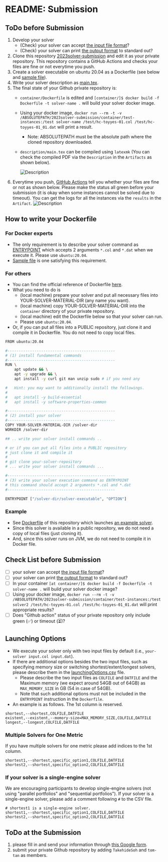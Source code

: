# README: Submission


## ToDo before Submission

  1. Develop your solver
     - (Check) your solver can accept [the input file format](https://core-challenge.github.io/2023/format/)?
     - (Check) your solver can print [the output format](https://core-challenge.github.io/2023/format/) to standard out?
  2. Clone this repository [2023solver-submission](https://github.com/core-challenge/2023solver-submission) and edit it as your private repository. This repository contains a GitHub Actions and checks your files are fine or not everytime you push. 
  3. Create a solver executable on ubuntu 20.04 as a Dockerfile (see below and [sample file](/container/Dockerfile)).
  4. Write your solver description as [main.tex](/description/main.tex). 
  5. The final state of your Github private repository is:
     - `container/Dockerfile` is edited and `[container/]$ docker build -f Dockerfile -t solver-name .` will build your solver docker image.
     - Using your docker image, `docker run --rm -t -v /ABSOLUTEPATH/2023solver-submission/container/test-instances:/test solver-name /test/hc-toyyes-01.col /test/hc-toyyes-01_01.dat` will print a result.
       - Note: ABSOLUTEPATH must be the absolute path where the cloned repository downloaded.
     - `description/main.tex` can be compiled using `latexmk` (You can check the compiled PDF via the `Description` in the `Artifacts` as shown below).

       ![Description](figs/artifacts.png)
  6. Everytime you push, [GitHub Actions](https://github.com/core-challenge/2023solver-submission/actions) tell you whether your files are fine or not as shown below. Please make the status all green before your submission (it is okay when some instances cannot be solved due to timeout). You can get the logs for all the instances via the `results` in the `Artifact`.
  ![Description](figs/test-results.png)

## How to write your Dockerfile

### For Docker experts

- The only requirement is to describe your solver command as [ENTRYPOINT](https://docs.docker.com/engine/reference/builder/#entrypoint) which accepts 2 arguments `*.col` and `*.dat` when we execute it. Please use `ubuntu:20.04`.
- [Sample file](/container/Dockerfile) is one satisfying this requirement.

### For others

- You can find the official reference of Dockerfile [here](https://docs.docker.com/engine/reference/builder/). 
- What you need to do is 
  - (local machine) prepare your solver and put all necessary files into YOUR-SOLVER-MATERIAL-DIR (any name you want).
  - (local machine) copy YOUR-SOLVER-MATERIAL-DIR into the `container` directory of your private repository.
  - (local machine) edit the Dockerfile below so that your solver can run.
  - Please use `ubuntu:20.04`.
- Or, if you can put all files into a PUBLIC repository, just clone it and compile it in Dockerfile. You do not need to copy local files. 


``` bash
FROM ubuntu:20.04

#------------------------------------------------
# (1) install fundamental commands
#------------------------------------------------
RUN \
    apt update && \
    apt -y upgrade && \
    apt install -y curl git man unzip sudo # if you need any

#   Hint: you may want to additionally install the followings. 
# 
#   apt install -y build-essential
#   apt install -y software-properties-common

#------------------------------------------------
# (2) install your solver
#------------------------------------------------
COPY YOUR-SOLVER-MATERIAL-DIR /solver-dir
WORKDIR /solver-dir

## .. write your solver install commands ..

# or if you can put all files into a PUBLIC repository
# just clone it and compile it
#
# git clone your-solver-repository
# ... write your solver install commands ...

#------------------------------------------------
# (3) write your solver execution command as ENTRYPOINT
# this command should accept 2 arguments *.col and *.dat
#------------------------------------------------

ENTRYPOINT ["/solver-dir/solver-executable", "OPTION"]
```

### Example

- See [Dockerfile](/container/Dockerfile) of this repository which launches [an example solver](https://github.com/core-challenge/util-example-solver). 
- Since this solver is available in a public repository, we do not need a copy of local files (just cloning it). 
- And, since this solver runs on JVM, we do not need to compile it in Docker file. 


## Check List before Submission

- [ ] your solver can accept [the input file format](https://core-challenge.github.io/2023/format/)?
- [ ] your solver can print [the output format](https://core-challenge.github.io/2023/format/) to standard out?
- [ ] In your container `[at container/]$ docker build -f Dockerfile -t solver-name .` will build your solver docker image?
- [ ] Using your docker image, `docker run --rm -t -v /ABSOLUTEPATH/2023solver-submission/container/test-instances:/test solver2 /test/hc-toyyes-01.col /test/hc-toyyes-01_01.dat` will print appropriate results?
- [ ] Does "Github action" status of your private repository only include green (:white_check_mark:) or timeout (:hourglass_flowing_sand:)?

## Launching Options

- We execute your solver only with two input files by default (i.e., `your-solver input.col input.dat`).
- If there are additional options besides the two input files, such as specifying memory size or switching shortest/extent/longest solvers, please describe them in the [launchingOptions.csv](/container/launchOptions.csv) file.
  - Please describe the two input files as `COLFILE` and `DATFILE` and the Maximum memory (we expect around 54GB out of 64GB) as `MAX_MEMORY_SIZE` in GB (54 in case of 54GB).
  - Note that such additional options must not be included in the `ENTRYPOINT` instruction in the `Dockerfile`.
- An example is as follows. The 1st column is reserved.

```
shortest,--shortest,COLFILE,DATFILE
existent,--existent,--momory-size=MAX_MEMORY_SIZE,COLFILE,DATFILE
longest,--longest,COLFILE,DATFILE
```


### Multiple Solvers for One Metric

If you have multiple solvers for one metric please add indices to the 1st column.

```
shortest1,--shortest,specific_option1,COLFILE,DATFILE
shortest2,--shortest,specific_option2,COLFILE,DATFILE
```

### If your solver is a single-engine solver

We are encouraging participants to develop single-engine solvers 
(not using "parallel portfolios" and "sequential portfolios").
If your solver is a single-engine solver, 
please add a comment following `#` to the CSV file.

```
# shortest1 is a single-engine solver. 
shortest1,--shortest,specific_option1,COLFILE,DATFILE
shortest2,--shortest,specific_option2,COLFILE,DATFILE
```



## ToDo at the Submission

  1. please fill in and send your information through [this Google form](https://forms.gle/CGYfrksJASwGUpWYA).
  2. submit your private Github repository by adding `TakehideSoh` and `tom-tan` as members.
